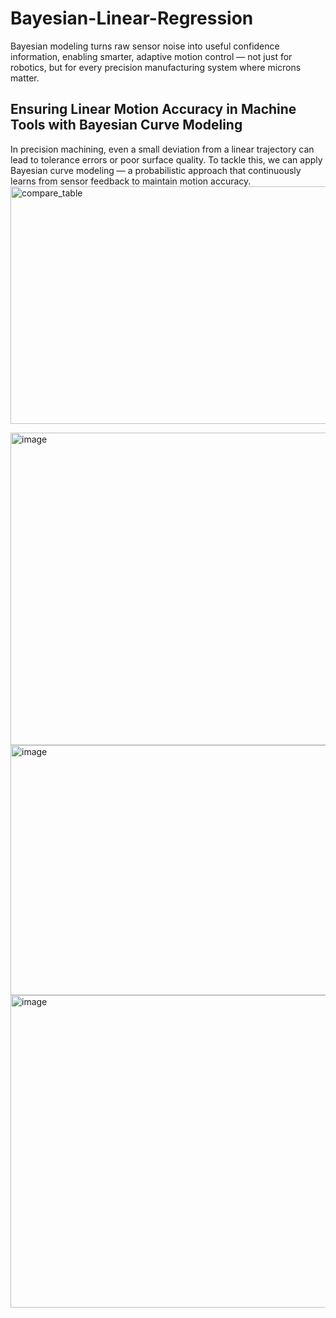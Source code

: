# Bayesian-Linear-Regression
Bayesian modeling turns raw sensor noise into useful confidence information, enabling smarter, adaptive motion control — not just for robotics, but for every precision manufacturing system where microns matter.

## Ensuring Linear Motion Accuracy in Machine Tools with Bayesian Curve Modeling

In precision machining, even a small deviation from a linear trajectory can lead to tolerance errors or poor surface quality. To tackle this, we can apply Bayesian curve modeling — a probabilistic approach that continuously learns from sensor feedback to maintain motion accuracy.
<img width="862" height="380" alt="compare_table" src="https://github.com/user-attachments/assets/e1da8852-4d73-4410-87b5-9a0c6a299d23" />


<img width="779" height="500" alt="image" src="https://github.com/user-attachments/assets/bf14e9de-afd3-4fa7-9730-51e64e7aacd3" />
<img width="700" height="400" alt="image" src="https://github.com/user-attachments/assets/ac176cee-14d6-4bb8-897e-05492c9979fe" />
<img width="774" height="500" alt="image" src="https://github.com/user-attachments/assets/6fa0a0f6-9c0e-405e-86ad-1a8bdb7ad442" />






